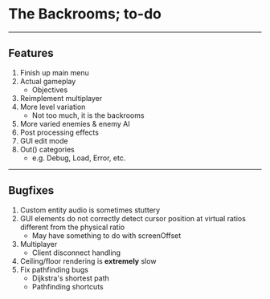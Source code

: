 # The Backrooms; to-do

---
## Features
1. Finish up main menu
1. Actual gameplay
    - Objectives
1. Reimplement multiplayer
1. More level variation
    - Not too much, it is the backrooms
1. More varied enemies & enemy AI
1. Post processing effects
1. GUI edit mode
1. Out() categories
    - e.g. Debug, Load, Error, etc.

---
## Bugfixes
1. Custom entity audio is sometimes stuttery
1. GUI elements do not correctly detect cursor position at virtual ratios different from the physical ratio
    - May have something to do with screenOffset
1. Multiplayer
    - Client disconnect handling
1. Ceiling/floor rendering is **extremely** slow
1. Fix pathfinding bugs
    - Dijkstra's shortest path
    - Pathfinding shortcuts